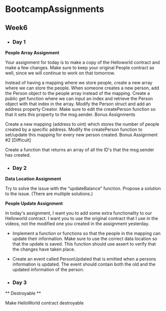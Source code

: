 # BootcampAssignments

## Week6

* ### Day 1

**People Array Assignment**

Your assignment for today is to make a copy of the Helloworld contract and make a few changes. Make sure to keep your original People contract as well, since we will continue to work on that tomorrow.

Instead of having a mapping where we store people, create a new array where we can store the people. 
When someone creates a new person, add the Person object to the people array instead of the mapping.
Create a public get function where we can input an index and retrieve the Person object with that index in the array.
Modify the Person struct and  add an address property Creator. Make sure to edit the createPerson function so that it sets this property to the msg.sender.
Bonus Assignments

Create a new mapping (address to uint) which stores the number of people created by a specific address.
Modify the createPerson function to set/update this mapping for every new person created.
Bonus Assignment #2 [Difficult]

Create a function that returns an array of all the ID's that the msg.sender has created.

* ### Day 2

**Data Location Assignment**

Try to solve the issue with the “updateBalance” function.
Propose a solution to the issue.
(There are multiple solutions.)

**People Update Assignment**

In today's assignment, I want you to add some extra functionality to our Helloworld contract. I want you to use the original contract that I use in the videos, not the modified one you created in the assignment yesterday.

* Implement a function or functions so that the people in the mapping can update their information. Make sure to use the correct data location so that the update is saved. This function should use assert to verify that the changes have taken place.
* Create an event called PersonUpdated that is emitted when a persons information is updated. The event should contain both the old and the updated information of the person. 



* ### Day 3

** Destroyable **

Make HelloWorld contract destroyable


